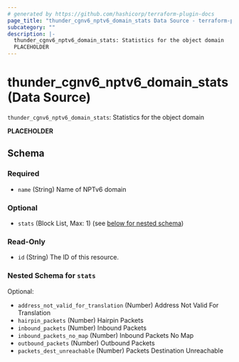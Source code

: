```yaml
---
# generated by https://github.com/hashicorp/terraform-plugin-docs
page_title: "thunder_cgnv6_nptv6_domain_stats Data Source - terraform-provider-thunder"
subcategory: ""
description: |-
  thunder_cgnv6_nptv6_domain_stats: Statistics for the object domain
  PLACEHOLDER
---
```


# thunder_cgnv6_nptv6_domain_stats (Data Source)

`thunder_cgnv6_nptv6_domain_stats`: Statistics for the object domain

__PLACEHOLDER__



<!-- schema generated by tfplugindocs -->
## Schema

### Required

- `name` (String) Name of NPTv6 domain

### Optional

- `stats` (Block List, Max: 1) (see [below for nested schema](#nestedblock--stats))

### Read-Only

- `id` (String) The ID of this resource.

<a id="nestedblock--stats"></a>
### Nested Schema for `stats`

Optional:

- `address_not_valid_for_translation` (Number) Address Not Valid For Translation
- `hairpin_packets` (Number) Hairpin Packets
- `inbound_packets` (Number) Inbound Packets
- `inbound_packets_no_map` (Number) Inbound Packets No Map
- `outbound_packets` (Number) Outbound Packets
- `packets_dest_unreachable` (Number) Packets Destination Unreachable



